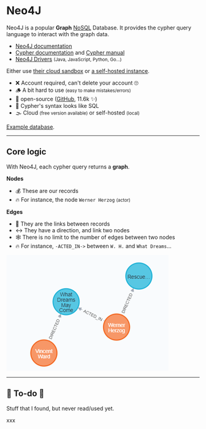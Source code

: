 # Neo4J

<div class="row row-cols-md-2"><div>

Neo4J is a popular **Graph** [NoSQL](../index.md) Database. It provides the cypher query language to interact with the graph data.

* [Neo4J documentation](https://neo4j.com/docs/)
* [Cypher documentation](https://neo4j.com/docs/getting-started/cypher-intro/) and [Cypher manual](https://neo4j.com/docs/cypher-manual/current/introduction/)
* [Neo4J Drivers](https://neo4j.com/docs/getting-started/languages-guides/#neo4j-drivers) <small>(Java, JavaScript, Python, Go...)</small>

Either use [their cloud sandbox](https://neo4j.com/sandbox/) or [a self-hosted instance](https://neo4j.com/download/).
</div><div>

* ❌ Account required, can't delete your account 🙄
* 🪵 A bit hard to use <small>(easy to make mistakes/errors)</small>
* 🤝 open-source ([GitHub](https://github.com/neo4j), 11.6k ✨)
* 🚀 Cypher's syntax looks like SQL
* 🌫️ Cloud <small>(free version available)</small> or self-hosted <small>(local)</small>

[Example database](https://raw.githubusercontent.com/QuentinRa/references.blog.quentinra.dev/main/info/nosql/movies.cypher).
</div></div>

<hr class="sep-both">

## Core logic

<div class="row row-cols-md-2"><div>

With Neo4J, each cypher query returns a **graph**.

**Nodes**

* 💰 These are our records
* 🔥 For instance, the node `Werner Herzog` <small>(actor)</small>

**Edges**

* 🧵 They are the links between records
* ↔️ They have a direction, and link two nodes
* 🕸️ There is no limit to the number of edges between two nodes
* 🔥 For instance, `-ACTED_IN->` between `W. H.` and `What Dreams`...
</div><div>

![Cypher Graph Example](_images/example.png)
</div></div>

<hr class="sep-both">

## 👻 To-do 👻

Stuff that I found, but never read/used yet.

<div class="row row-cols-md-2"><div>

xxx
</div><div>


</div></div>